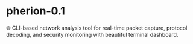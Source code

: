 # pherion-0.1
🌐 CLI-based network analysis tool for real-time packet capture, protocol decoding, and security monitoring with beautiful terminal dashboard.
